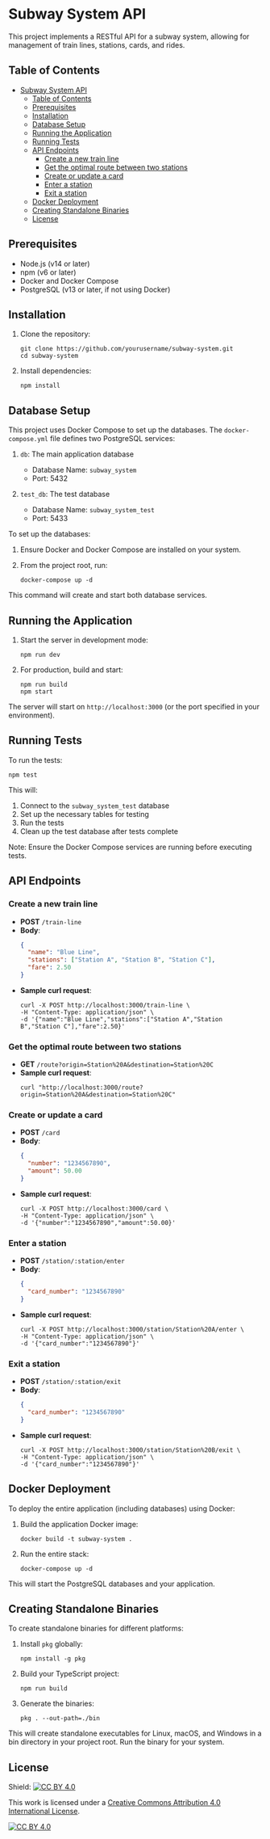 # Subway System API

This project implements a RESTful API for a subway system, allowing for management of train lines, stations, cards, and rides.

## Table of Contents

- [Subway System API](#subway-system-api)
  - [Table of Contents](#table-of-contents)
  - [Prerequisites](#prerequisites)
  - [Installation](#installation)
  - [Database Setup](#database-setup)
  - [Running the Application](#running-the-application)
  - [Running Tests](#running-tests)
  - [API Endpoints](#api-endpoints)
    - [Create a new train line](#create-a-new-train-line)
    - [Get the optimal route between two stations](#get-the-optimal-route-between-two-stations)
    - [Create or update a card](#create-or-update-a-card)
    - [Enter a station](#enter-a-station)
    - [Exit a station](#exit-a-station)
  - [Docker Deployment](#docker-deployment)
  - [Creating Standalone Binaries](#creating-standalone-binaries)
  - [License](#license)

## Prerequisites

- Node.js (v14 or later)
- npm (v6 or later)
- Docker and Docker Compose
- PostgreSQL (v13 or later, if not using Docker)

## Installation

1. Clone the repository:
   ```
   git clone https://github.com/yourusername/subway-system.git
   cd subway-system
   ```

2. Install dependencies:
   ```
   npm install
   ```

## Database Setup

This project uses Docker Compose to set up the databases. The `docker-compose.yml` file defines two PostgreSQL services:

1. `db`: The main application database
   - Database Name: `subway_system`
   - Port: 5432

2. `test_db`: The test database
   - Database Name: `subway_system_test`
   - Port: 5433

To set up the databases:

1. Ensure Docker and Docker Compose are installed on your system.

2. From the project root, run:
   ```
   docker-compose up -d
   ```

This command will create and start both database services.

## Running the Application

1. Start the server in development mode:
   ```
   npm run dev
   ```

2. For production, build and start:
   ```
   npm run build
   npm start
   ```

The server will start on `http://localhost:3000` (or the port specified in your environment).

## Running Tests

To run the tests:

```
npm test
```

This will:
1. Connect to the `subway_system_test` database
2. Set up the necessary tables for testing
3. Run the tests
4. Clean up the test database after tests complete

Note: Ensure the Docker Compose services are running before executing tests.

## API Endpoints

### Create a new train line
- **POST** `/train-line`
- **Body**:
  ```json
  {
    "name": "Blue Line",
    "stations": ["Station A", "Station B", "Station C"],
    "fare": 2.50
  }
  ```
- **Sample curl request**:
  ```
  curl -X POST http://localhost:3000/train-line \
  -H "Content-Type: application/json" \
  -d '{"name":"Blue Line","stations":["Station A","Station B","Station C"],"fare":2.50}'
  ```

### Get the optimal route between two stations
- **GET** `/route?origin=Station%20A&destination=Station%20C`
- **Sample curl request**:
  ```
  curl "http://localhost:3000/route?origin=Station%20A&destination=Station%20C"
  ```

### Create or update a card
- **POST** `/card`
- **Body**:
  ```json
  {
    "number": "1234567890",
    "amount": 50.00
  }
  ```
- **Sample curl request**:
  ```
  curl -X POST http://localhost:3000/card \
  -H "Content-Type: application/json" \
  -d '{"number":"1234567890","amount":50.00}'
  ```

### Enter a station
- **POST** `/station/:station/enter`
- **Body**:
  ```json
  {
    "card_number": "1234567890"
  }
  ```
- **Sample curl request**:
  ```
  curl -X POST http://localhost:3000/station/Station%20A/enter \
  -H "Content-Type: application/json" \
  -d '{"card_number":"1234567890"}'
  ```

### Exit a station
- **POST** `/station/:station/exit`
- **Body**:
  ```json
  {
    "card_number": "1234567890"
  }
  ```
- **Sample curl request**:
  ```
  curl -X POST http://localhost:3000/station/Station%20B/exit \
  -H "Content-Type: application/json" \
  -d '{"card_number":"1234567890"}'
  ```

## Docker Deployment

To deploy the entire application (including databases) using Docker:

1. Build the application Docker image:
   ```
   docker build -t subway-system .
   ```

2. Run the entire stack:
   ```
   docker-compose up -d
   ```

This will start the PostgreSQL databases and your application.

## Creating Standalone Binaries

To create standalone binaries for different platforms:

1. Install `pkg` globally:
   ```
   npm install -g pkg
   ```


2. Build your TypeScript project:
   ```
   npm run build
   ```

3. Generate the binaries:
   ```
   pkg . --out-path=./bin
   ```

This will create standalone executables for Linux, macOS, and Windows in a bin directory in your project root.
Run the binary for your system.



## License

Shield: [![CC BY 4.0][cc-by-shield]][cc-by]

This work is licensed under a
[Creative Commons Attribution 4.0 International License][cc-by].

[![CC BY 4.0][cc-by-image]][cc-by]

[cc-by]: http://creativecommons.org/licenses/by/4.0/
[cc-by-image]: https://i.creativecommons.org/l/by/4.0/88x31.png
[cc-by-shield]: https://img.shields.io/badge/License-CC%20BY%204.0-lightgrey.svg
